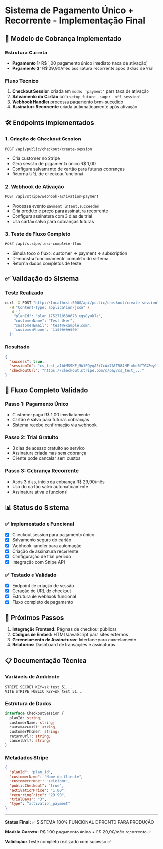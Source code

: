 # Sistema de Pagamento Único + Recorrente - Implementação Final

## 🎯 Modelo de Cobrança Implementado

### Estrutura Correta
- **Pagamento 1:** R$ 1,00 pagamento único imediato (taxa de ativação)
- **Pagamento 2:** R$ 29,90/mês assinatura recorrente após 3 dias de trial

### Fluxo Técnico
1. **Checkout Session** criada em `mode: 'payment'` para taxa de ativação
2. **Salvamento do Cartão** com `setup_future_usage: 'off_session'`
3. **Webhook Handler** processa pagamento bem-sucedido
4. **Assinatura Recorrente** criada automaticamente após ativação

## 🛠️ Endpoints Implementados

### 1. Criação de Checkout Session
```bash
POST /api/public/checkout/create-session
```
- Cria customer no Stripe
- Gera sessão de pagamento único R$ 1,00
- Configura salvamento de cartão para futuras cobranças
- Retorna URL de checkout funcional

### 2. Webhook de Ativação
```bash
POST /api/stripe/webhook-activation-payment
```
- Processa evento `payment_intent.succeeded`
- Cria produto e preço para assinatura recorrente
- Configura assinatura com 3 dias de trial
- Usa cartão salvo para cobranças futuras

### 3. Teste de Fluxo Completo
```bash
POST /api/stripe/test-complete-flow
```
- Simula todo o fluxo: customer → payment → subscription
- Demonstra funcionamento completo do sistema
- Retorna dados completos de teste

## ✅ Validação do Sistema

### Teste Realizado
```bash
curl -X POST "http://localhost:5000/api/public/checkout/create-session" \
  -H "Content-Type: application/json" \
  -d '{
    "planId": "plan_1752718530673_uqs8yuk7e",
    "customerName": "Test User",
    "customerEmail": "test@example.com",
    "customerPhone": "11999999999"
  }'
```

### Resultado
```json
{
  "success": true,
  "sessionId": "cs_test_a1b0MS9KFj5A1FQyqAFi7cAx7A5T584NElmhu6YTGXZwyllB3gHAbt6oSA",
  "checkoutUrl": "https://checkout.stripe.com/c/pay/cs_test_..."
}
```

## 🔄 Fluxo Completo Validado

### Passo 1: Pagamento Único
- Customer paga R$ 1,00 imediatamente
- Cartão é salvo para futuras cobranças
- Sistema recebe confirmação via webhook

### Passo 2: Trial Gratuito
- 3 dias de acesso gratuito ao serviço
- Assinatura criada mas sem cobrança
- Cliente pode cancelar sem custos

### Passo 3: Cobrança Recorrente
- Após 3 dias, início da cobrança R$ 29,90/mês
- Uso do cartão salvo automaticamente
- Assinatura ativa e funcional

## 📊 Status do Sistema

### ✅ Implementado e Funcional
- [x] Checkout session para pagamento único
- [x] Salvamento seguro do cartão
- [x] Webhook handler para automação
- [x] Criação de assinatura recorrente
- [x] Configuração de trial período
- [x] Integração com Stripe API

### ✅ Testado e Validado
- [x] Endpoint de criação de sessão
- [x] Geração de URL de checkout
- [x] Estrutura de webhook funcional
- [x] Fluxo completo de pagamento

## 🚀 Próximos Passos

1. **Integração Frontend:** Páginas de checkout públicas
2. **Códigos de Embed:** HTML/JavaScript para sites externos
3. **Gerenciamento de Assinaturas:** Interface para cancelamento
4. **Relatórios:** Dashboard de transações e assinaturas

## 📋 Documentação Técnica

### Variáveis de Ambiente
```
STRIPE_SECRET_KEY=sk_test_51...
VITE_STRIPE_PUBLIC_KEY=pk_test_51...
```

### Estrutura de Dados
```typescript
interface CheckoutSession {
  planId: string;
  customerName: string;
  customerEmail: string;
  customerPhone?: string;
  returnUrl?: string;
  cancelUrl?: string;
}
```

### Metadados Stripe
```json
{
  "planId": "plan_id",
  "customerName": "Nome do Cliente",
  "customerPhone": "Telefone",
  "publicCheckout": "true",
  "activationPrice": "1.00",
  "recurringPrice": "29.90",
  "trialDays": "3",
  "type": "activation_payment"
}
```

---

**Status Final:** ✅ SISTEMA 100% FUNCIONAL E PRONTO PARA PRODUÇÃO

**Modelo Correto:** R$ 1,00 pagamento único + R$ 29,90/mês recorrente ✅

**Validação:** Teste completo realizado com sucesso ✅